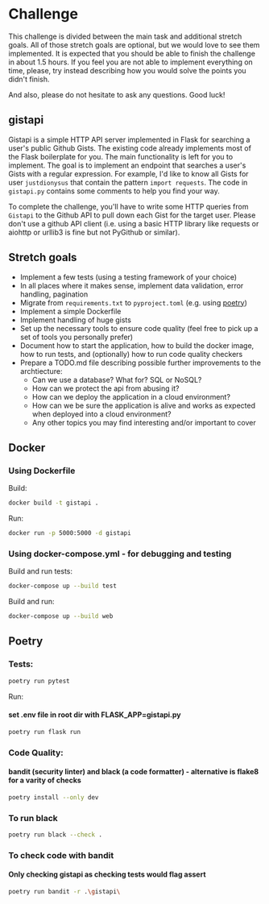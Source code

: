 # Challenge

This challenge is divided between the main task and additional stretch goals. All of those stretch goals are optional, but we would love to see them implemented. It is expected that you should be able to finish the challenge in about 1.5 hours. If you feel you are not able to implement everything on time, please, try instead describing how you would solve the points you didn't finish.

And also, please do not hesitate to ask any questions. Good luck!

## gistapi

Gistapi is a simple HTTP API server implemented in Flask for searching a user's public Github Gists.
The existing code already implements most of the Flask boilerplate for you.
The main functionality is left for you to implement.
The goal is to implement an endpoint that searches a user's Gists with a regular expression.
For example, I'd like to know all Gists for user `justdionysus` that contain the pattern `import requests`.
The code in `gistapi.py` contains some comments to help you find your way.

To complete the challenge, you'll have to write some HTTP queries from `Gistapi` to the Github API to pull down each Gist for the target user.
Please don't use a github API client (i.e. using a basic HTTP library like requests or aiohttp or urllib3 is fine but not PyGithub or similar).


## Stretch goals

* Implement a few tests (using a testing framework of your choice)
* In all places where it makes sense, implement data validation, error handling, pagination
* Migrate from `requirements.txt` to `pyproject.toml` (e.g. using [poetry](https://python-poetry.org/))
* Implement a simple Dockerfile
* Implement handling of huge gists
* Set up the necessary tools to ensure code quality (feel free to pick up a set of tools you personally prefer)
* Document how to start the application, how to build the docker image, how to run tests, and (optionally) how to run code quality checkers
* Prepare a TODO.md file describing possible further improvements to the archtiecture:
    - Can we use a database? What for? SQL or NoSQL?
    - How can we protect the api from abusing it?
    - How can we deploy the application in a cloud environment?
    - How can we be sure the application is alive and works as expected when deployed into a cloud environment?
    - Any other topics you may find interesting and/or important to cover

## Docker

### Using Dockerfile
Build: 
```bash
docker build -t gistapi .
```

Run:
```bash
docker run -p 5000:5000 -d gistapi
```

### Using docker-compose.yml - for debugging and testing
Build and run tests: 
```bash
docker-compose up --build test
```

Build and run:
```bash
docker-compose up --build web
```

## Poetry

### Tests: 
```bash
poetry run pytest
```
Run: 
#### set .env file in root dir with FLASK_APP=gistapi.py  
```bash
poetry run flask run
```

### Code Quality: 
#### bandit (security linter) and black (a code formatter) - alternative is flake8 for a varity of checks
```bash
poetry install --only dev
```

### To run black
```bash
poetry run black --check .
```

### To check code with bandit
#### Only checking gistapi as checking tests would flag assert
```bash
poetry run bandit -r .\gistapi\
```